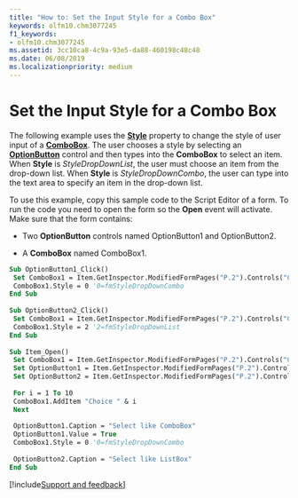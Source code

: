 ```yaml
---
title: "How to: Set the Input Style for a Combo Box"
keywords: olfm10.chm3077245
f1_keywords:
- olfm10.chm3077245
ms.assetid: 3cc10ca8-4c9a-93e5-da88-460198c48c48
ms.date: 06/08/2019
ms.localizationpriority: medium
---
```



# Set the Input Style for a Combo Box

The following example uses the **[Style](../../../api/Outlook.combobox.style.md)** property to change the style of user input of a **[ComboBox](../../../api/Outlook.combobox.md)**. The user chooses a style by selecting an **[OptionButton](../../../api/Outlook.optionbutton.md)** control and then types into the **ComboBox** to select an item. When **Style** is _StyleDropDownList_, the user must choose an item from the drop-down list. When **Style** is _StyleDropDownCombo_, the user can type into the text area to specify an item in the drop-down list.

To use this example, copy this sample code to the Script Editor of a form. To run the code you need to open the form so the **Open** event will activate. Make sure that the form contains:

- Two **OptionButton** controls named OptionButton1 and OptionButton2.
    
- A **ComboBox** named ComboBox1.
    



```vb
Sub OptionButton1_Click() 
 Set ComboBox1 = Item.GetInspector.ModifiedFormPages("P.2").Controls("ComboBox1") 
 ComboBox1.Style = 0 '0=fmStyleDropDownCombo 
End Sub 
 
Sub OptionButton2_Click() 
 Set ComboBox1 = Item.GetInspector.ModifiedFormPages("P.2").Controls("ComboBox1") 
 ComboBox1.Style = 2 '2=fmStyleDropDownList 
End Sub 
 
Sub Item_Open() 
 Set ComboBox1 = Item.GetInspector.ModifiedFormPages("P.2").Controls("ComboBox1") 
 Set OptionButton1 = Item.GetInspector.ModifiedFormPages("P.2").Controls("OptionButton1") 
 Set OptionButton2 = Item.GetInspector.ModifiedFormPages("P.2").Controls("OptionButton2") 
 
 For i = 1 To 10 
 ComboBox1.AddItem "Choice " & i 
 Next 
 
 OptionButton1.Caption = "Select like ComboBox" 
 OptionButton1.Value = True 
 ComboBox1.Style = 0 '0=fmStyleDropDownCombo 
 
 OptionButton2.Caption = "Select like ListBox" 
End Sub
```

[!include[Support and feedback](~/includes/feedback-boilerplate.md)]